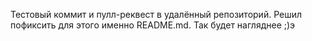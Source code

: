 Тестовый коммит и пулл-реквест в удалённый репозиторий.
Решил пофиксить для этого именно README.md. Так будет нагляднее ;)э
